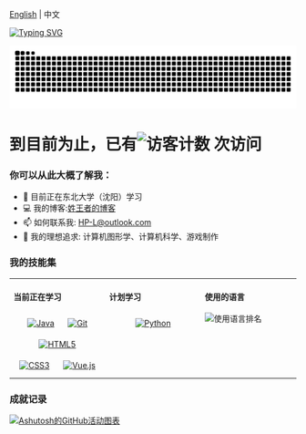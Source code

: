 [English](./README.md) | 中文

[![Typing SVG](https://readme-typing-svg.demolab.com/?lines=emm...;Hello+World+!&center=true&font=Lato&size=32&color=008000)](https://git.io/typing-svg)

<picture>
  <source media="(prefers-color-scheme: dark)" srcset="https://github.com/HP-L/zishu/blob/output/github-snake-dark.svg" />
  <source media="(prefers-color-scheme: light)" srcset="https://github.com/HP-L/zishu/blob/output/github-snake.svg" />
  <img alt="github-snake" src="github-snake.svg" />
</picture>

# 到目前为止，已有![访客计数](https://profile-counter.glitch.me/HP-L/count.svg) 次访问

### 你可以从此大概了解我：
- 🌱 目前正在东北大学（沈阳）学习
- 💻 我的博客:[姓王者的博客](https://HP-L.github.io)
- 📫 如何联系我: HP-L@outlook.com
- 🔭 我的理想追求: 计算机图形学、计算机科学、游戏制作

### 我的技能集
<table><tr><td valign="top" width="32%">

#### 当前正在学习
<div align="center">  
  <a href="https://www.java.com/" target="_blank"><img style="margin: 10px" src="https://profilinator.rishav.dev/skills-assets/java-original-wordmark.svg" alt="Java" height="45" /></a>  
  <a href="https://github.com/" target="_blank"><img style="margin: 10px" src="https://profilinator.rishav.dev/skills-assets/git-scm-icon.svg" alt="Git" height="45" /></a>
  <a href="https://html.com/" target="_blank"><img style="margin: 10px" src="https://profilinator.rishav.dev/skills-assets/html5-original-wordmark.svg" alt="HTML5" height="45" /></a>
  <a href="https://www.w3.org/Style/CSS/" target="_blank"><img style="margin: 10px" src="https://profilinator.rishav.dev/skills-assets/css3-original-wordmark.svg" alt="CSS3" height="45" /></a>
  <a href="https://vuejs.org/" target="_blank"><img style="margin: 10px" src="https://profilinator.rishav.dev/skills-assets/vuejs-original-wordmark.svg" alt="Vue.js" height="45" /></a>
</div>

</td>
<td valign="top" width="32%">
  
#### 计划学习
<div align="center">  
  <a href="https://www.python.org/" target="_blank"><img style="margin: 10px" src="https://profilinator.rishav.dev/skills-assets/python-original.svg" alt="Python" height="45" /></a>

</td>
<td valign="top" width="32%">

#### 使用的语言
![使用语言排名](https://github-readme-stats.vercel.app/api/top-langs/?username=HP-L&layout=compact)

</td></tr></table>   
 
### 成就记录

[![Ashutosh的GitHub活动图表](https://github-readme-activity-graph.vercel.app/graph?username=HP-L&bg_color=FFFFFF&line=008000&height=375&title_color=000000&hide_border=true&color=000000)](https://github.com/ashutosh00710/github-readme-activity-graph)
